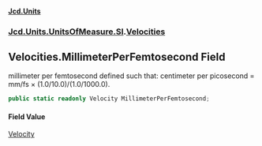 #### [Jcd.Units](index 'index')
### [Jcd.Units.UnitsOfMeasure.SI](Jcd.Units.UnitsOfMeasure.SI 'Jcd.Units.UnitsOfMeasure.SI').[Velocities](Velocities 'Jcd.Units.UnitsOfMeasure.SI.Velocities')

## Velocities.MillimeterPerFemtosecond Field

millimeter per femtosecond defined such that: centimeter per picosecond = mm/fs × (1.0/10.0)/(1.0/1000.0).

```csharp
public static readonly Velocity MillimeterPerFemtosecond;
```

#### Field Value
[Velocity](Velocity 'Jcd.Units.UnitTypes.Velocity')